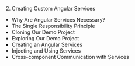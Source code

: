 2. Creating Custom Angular Services
  - Why Are Angular Services Necessary?
  - The Single Responsibility Principle
  - Cloning Our Demo Project
  - Exploring Our Demo Project
  - Creating an Angular Services
  - Injecting and Using Services
  - Cross-component Communication with Services